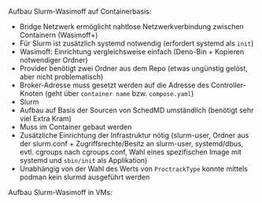 Aufbau Slurm-Wasimoff auf Containerbasis:
- Bridge Netzwerk ermöglicht nahtlose Netzwerkverbindung zwischen Containern (Wasimoff+)
- Für Slurm ist zusätzlich systemd notwendig (erfordert systemd als `init`)
- Wasimoff: Einrichtung vergleichsweise einfach (Deno-Bin + Kopieren notwendiger Ordner)
 - Provider benötigt zwei Ordner aus dem Repo (etwas ungünstig gelöst, aber nicht problematisch)
 - Broker-Adresse muss gesetzt werden auf die Adresse des Controller-Knoten (geht über `container name` bzw. `compose.yaml`)
- Slurm
 - Aufbau auf Basis der Sourcen von SchedMD umständlich (benötigt sehr viel Extra Kram)
  - Muss im Container gebaut werden
  - Zusätzliche Einrichtung der Infrastruktur nötig (slurm-user, Ordner aus der slurm.conf + Zugriffsrechte/Besitz an slurm-user, systemd/dbus, evtl. cgroups nach cgroups.conf, Wahl eines spezifischen Image mit systemd und `sbin/init` als Applikation)
  - Unabhängig von der Wahl des Werts von `ProctrackType` konnte mittels podman kein slurmd ausgeführt werden

Aufbau Slurm-Wasimoff in VMs: